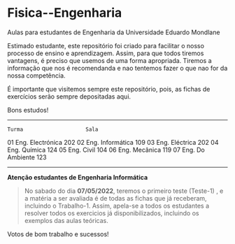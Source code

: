 # Fisica--Engenharia
Aulas para estudantes de Engenharia da Universidade Eduardo Mondlane

Estimado estudante, este repositório foi criado para facilitar o nosso processo de ensino e aprendizagem. Assim, para que todos tiremos vantagens, é preciso que usemos  de uma forma apropriada. Tiremos a informação que nos é recomendanda e nao tentemos fazer o que nao for da nossa competência.


É importante que visitemos sempre este repositório, pois,  as fichas de exercícios serão sempre depositadas aqui.


Bons estudos!

________________________________________________________________________________________________________________________

	Turma	                 Sala
01	Eng. Electrónica	   202
02	Eng. Informática	   109
03	Eng. Eléctrica	     202
04	Eng. Química	       124
05	Eng. Civil	         104
06	Eng. Mecânica	       119
07	Eng. Do  Ambiente	   123

___________________________________________________________________________________________________________________________


**Atenção estudantes de Engenharia Informática**


> No sabado do dia **07/05/2022**, teremos o primeiro teste (Teste-1) , e a matéria a ser avaliada é de todas as fichas que já receberam, incluindo o Trabalho-1. Assim, apela-se a todos os estudantes a resolver todos os exercicios já disponibilizados, incluindo os exemplos das aulas teóricas.

Votos de bom trabalho e sucessos!
